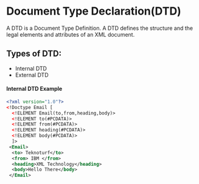 # Document Type Declaration(DTD)
A DTD is a Document Type Definition. A DTD defines the structure and the legal elements and attributes of an XML document.

## Types of DTD:
* Internal DTD
* External DTD

#### Internal DTD Example

~~~xml
<?xml version="1.0"?>
<!Doctype Email [
  <!ELEMENT Email(to,from,heading,body)>
  <!ELEMENT to(#PCDATA)>
  <!ELEMENT from(#PCDATA)>
  <!ELEMENT heading(#PCDATA)>
  <!ELEMENT body(#PCDATA)>
  ]>
 <Email>
  <to> Teknoturf</to>
  <from> IBM </from>
  <heading>XML Technology</heading>
  <body>Hello There</body>
 </Email>
~~~
